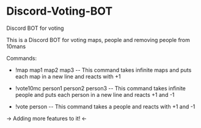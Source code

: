 # Discord-Voting-BOT
Discord BOT for voting

This is a Discord BOT for voting maps, people and removing people from 10mans

Commands:

- !map map1 map2 map3
-- This command takes infinite maps and puts each map in a new line and reacts with +1

- !vote10mc person1 person2 person3
-- This command takes infinite people and puts each person in a new line and reacts +1 and -1

- !vote person 
-- This command takes a people and reacts with +1 and -1
 
-> Adding more features to it! <-
